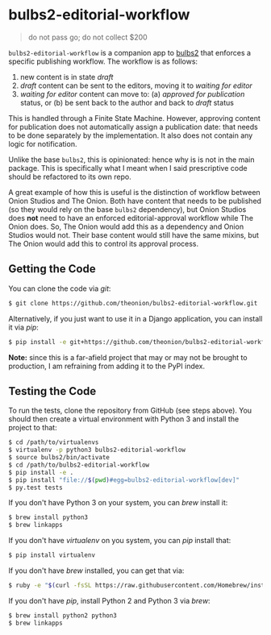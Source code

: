 # bulbs2-editorial-workflow

> do not pass go; do not collect $200

`bulbs2-editorial-workflow` is a companion app to [bulbs2](https://github.com/theonion/bulbs2) that enforces a specific 
publishing workflow. The workflow is as follows:

1. new content is in state _draft_
2. _draft_ content can be sent to the editors, moving it to _waiting for editor_ 
3. _waiting for editor_ content can move to: (a) _approved for publication_ status, or (b) be sent back to the author and back to _draft_ status

This is handled through a Finite State Machine. However, approving content for publication does not automatically 
assign a publication date: that needs to be done separately by the implementation. It also does not contain any logic 
for notification.

Unlike the base `bulbs2`, this is opinionated: hence why is is not in the main package. This is specifically what I 
meant when I said prescriptive code should be refactored to its own repo.

A great example of how this is useful is the distinction of workflow between Onion Studios and The Onion. Both have 
content that needs to be published (so they would rely on the base `bulbs2` dependency), but Onion Studios does __not__ 
need to have an enforced editorial-approval workflow while The Onion does. So, The Onion would add this as a 
dependency and Onion Studios would not. Their base content would still have the same mixins, but The Onion would 
add this to control its approval process.


## Getting the Code

You can clone the code via _git_:

```bash
$ git clone https://github.com/theonion/bulbs2-editorial-workflow.git
```

Alternatively, if you just want to use it in a Django application, you can install it via _pip_:

```bash
$ pip install -e git+https://github.com/theonion/bulbs2-editorial-workflow.git#egg=bulbs2-editorial-workflow
```

__Note:__ since this is a far-afield project that may or may not be brought to production, I am refraining from adding 
it to the PyPI index.


## Testing the Code

To run the tests, clone the repository from GitHub (see steps above). You should then create a virtual environment with 
Python 3 and install the project to that:

```bash
$ cd /path/to/virtualenvs
$ virtualenv -p python3 bulbs2-editorial-workflow
$ source bulbs2/bin/activate
$ cd /path/to/bulbs2-editorial-workflow
$ pip install -e .
$ pip install "file://$(pwd)#egg=bulbs2-editorial-workflow[dev]"
$ py.test tests
```

If you don't have Python 3 on your system, you can _brew_ install it:

```bash
$ brew install python3
$ brew linkapps
```

If you don't have _virtualenv_ on you system, you can _pip_ install that:

```bash
$ pip install virtualenv
```

If you don't have _brew_ installed, you can get that via:

```bash
$ ruby -e "$(curl -fsSL https://raw.githubusercontent.com/Homebrew/install/master/install)"
```

If you don't have _pip_, install Python 2 and Python 3 via _brew_:

```bash
$ brew install python2 python3
$ brew linkapps
```
